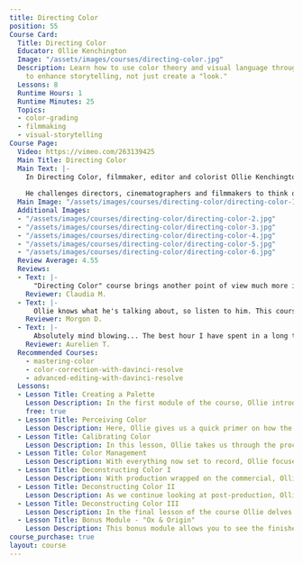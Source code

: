 ```yaml
---
title: Directing Color
position: 55
Course Card:
  Title: Directing Color
  Educator: Ollie Kenchington
  Image: "/assets/images/courses/directing-color.jpg"
  Description: Learn how to use color theory and visual language throughout filmmaking
    to enhance storytelling, not just create a "look."
  Lessons: 8
  Runtime Hours: 1
  Runtime Minutes: 25
  Topics:
  - color-grading
  - filmmaking
  - visual-storytelling
Course Page:
  Video: https://vimeo.com/263139425
  Main Title: Directing Color
  Main Text: |-
    In Directing Color, filmmaker, editor and colorist Ollie Kenchington explores how visual language cues, color theory and even color grading techniques can be used throughout the filmmaking process to not just create a “look” but to enhance storytelling. 
    
    He challenges directors, cinematographers and filmmakers to think of color first rather than the more common approach of leaving color considerations until post-production.
  Main Image: "/assets/images/courses/directing-color/directing-color-1.jpg"
  Additional Images: 
  - "/assets/images/courses/directing-color/directing-color-2.jpg"
  - "/assets/images/courses/directing-color/directing-color-3.jpg"
  - "/assets/images/courses/directing-color/directing-color-4.jpg"
  - "/assets/images/courses/directing-color/directing-color-5.jpg"
  - "/assets/images/courses/directing-color/directing-color-6.jpg"
  Review Average: 4.55
  Reviews:
  - Text: |-
      "Directing Color" course brings another point of view much more interesting and open-minded about color theory than other lessons I've taken before, and also great basic techniques that a filmmaker can start applying today. Ollie is a very good teacher, I am looking forward to see the next series of color while taking his DaVinci course (which I deeply recommend).
    Reviewer: Claudia M.
  - Text: |-
      Ollie knows what he's talking about, so listen to him. This course opened my eyes to the color process being a part of production as much as post-production. Glad to put this info to use. Thanks Ollie!
    Reviewer: Morgon D.
  - Text: |-
      Absolutely mind blowing... The best hour I have spent in a long time, and the amount of knowledge and insight has transformed my way of seeing light, color and storytelling.
    Reviewer: Aurelien T.
  Recommended Courses:
    - mastering-color
    - color-correction-with-davinci-resolve
    - advanced-editing-with-davinci-resolve
  Lessons:
  - Lesson Title: Creating a Palette
    Lesson Description: In the first module of the course, Ollie introduces us to the concept of "Directing Color" as he begins to produce a commercial for a boutique catering company. He takes us through the process of how he developed a color palette for their brand which will be woven into the production design for the commercial, and explains how the relationships between colors can create compositional balance in your images.
    free: true
  - Lesson Title: Perceiving Color
    Lesson Description: Here, Ollie gives us a quick primer on how the Human Visual System affects our perception of color and why that means certain colors recede and others advance in our perception.
  - Lesson Title: Calibrating Color
    Lesson Description: In this lesson, Ollie takes us through the process of building custom LUTs on set for monitoring. He shows how simple steps before rolling the camera can ensure everyone on set is connected with the image and able to see how the film's look is developing in every frame.
  - Lesson Title: Color Management
    Lesson Description: With everything now set to record, Ollie focuses on how simple colour and contrast management in production can maximise the quality of your digital negative. From using probes to ensure camera monitors are calibrated, to using charts to ensure white balance and contrast are consistent across all cameras; Ollie shows us his top tips for in-camera color management.
  - Lesson Title: Deconstructing Color I
    Lesson Description: With production wrapped on the commercial, Ollie brings us into the grading suite to discuss how contrast can be introduced in post-production to add depth. Ollie also shows us examples from 'The Crown' to reinforce this.
  - Lesson Title: Deconstructing Color II
    Lesson Description: As we continue looking at post-production, Ollie shows how hue and saturation can be used to direct the viewer's eye in the frame. Using examples from 'Blade Runner 2049', Ollie demonstrates how this technique can be used most effectively in your films.
  - Lesson Title: Deconstructing Color III
    Lesson Description: In the final lesson of the course Ollie delves into the most exciting part of color grading - conveying mood and eliciting emotion with color. He shows us how this is used so effectively in 'Whiplash', where color becomes a signifier to the emotional journey of the film's protagonist.
  - Lesson Title: Bonus Module - "Ox & Origin"
    Lesson Description: This bonus module allows you to see the finished product of the "Ox & Origin" commercial from the course.
course_purchase: true
layout: course
---
```


